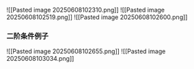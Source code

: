 ![[Pasted image 20250608102310.png]]
![[Pasted image 20250608102519.png]]
![[Pasted image 20250608102600.png]]
### 二阶条件例子
![[Pasted image 20250608102655.png]]
![[Pasted image 20250608103034.png]]